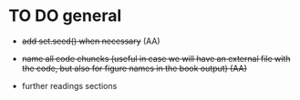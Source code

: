 # TO DO general

* ~~add set.seed() when necessary~~ (AA)

* ~~name all code chuncks (useful in case we will have an external file with the code, but also for figure names in the book output) (AA)~~ 

* further readings sections